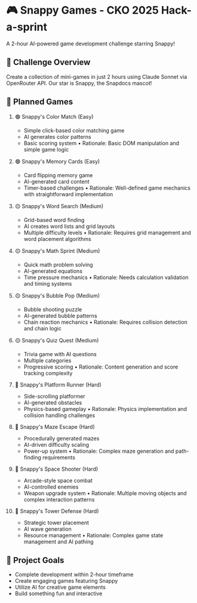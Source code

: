 # 🎮 Snappy Games - CKO 2025 Hack-a-sprint

A 2-hour AI-powered game development challenge starring Snappy!

## 🎯 Challenge Overview

Create a collection of mini-games in just 2 hours using Claude Sonnet via OpenRouter API. Our star is Snappy, the Snapdocs mascot!

## 🎲 Planned Games
1. 🟢 Snappy's Color Match (Easy)
    - Simple click-based color matching game
    - AI generates color patterns
    - Basic scoring system
    • Rationale: Basic DOM manipulation and simple game logic

2. 🟢 Snappy's Memory Cards (Easy)
    - Card flipping memory game
    - AI-generated card content
    - Timer-based challenges
    • Rationale: Well-defined game mechanics with straightforward implementation

3. 🟡 Snappy's Word Search (Medium)
    - Grid-based word finding
    - AI creates word lists and grid layouts
    - Multiple difficulty levels
    • Rationale: Requires grid management and word placement algorithms

4. 🟡 Snappy's Math Sprint (Medium)
    - Quick math problem solving
    - AI-generated equations
    - Time pressure mechanics
    • Rationale: Needs calculation validation and timing systems

5. 🟡 Snappy's Bubble Pop (Medium)
    - Bubble shooting puzzle
    - AI-generated bubble patterns
    - Chain reaction mechanics
    • Rationale: Requires collision detection and chain logic

6. 🟡 Snappy's Quiz Quest (Medium)
    - Trivia game with AI questions
    - Multiple categories
    - Progressive scoring
    • Rationale: Content generation and score tracking complexity

7. 🔴 Snappy's Platform Runner (Hard)
    - Side-scrolling platformer
    - AI-generated obstacles
    - Physics-based gameplay
    • Rationale: Physics implementation and collision handling challenges

8. 🔴 Snappy's Maze Escape (Hard)
    - Procedurally generated mazes
    - AI-driven difficulty scaling
    - Power-up system
    • Rationale: Complex maze generation and path-finding requirements

9. 🔴 Snappy's Space Shooter (Hard)
    - Arcade-style space combat
    - AI-controlled enemies
    - Weapon upgrade system
    • Rationale: Multiple moving objects and complex interaction patterns

10. 🔴 Snappy's Tower Defense (Hard)
     - Strategic tower placement
     - AI wave generation
     - Resource management
     • Rationale: Complex game state management and AI pathing

## 🎯 Project Goals

- Complete development within 2-hour timeframe
- Create engaging games featuring Snappy
- Utilize AI for creative game elements
- Build something fun and interactive